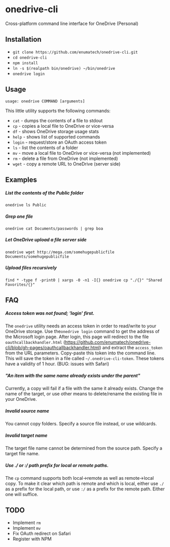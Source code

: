 # onedrive-cli
Cross-platform command line interface for OneDrive (Personal)

## Installation
* `git clone https://github.com/enumatech/onedrive-cli.git`
* `cd onedrive-cli`
* `npm install`
* `ln -s $(realpath bin/onedrive) ~/bin/onedrive`
* `onedrive login`

## Usage
`usage: onedrive COMMAND [arguments]`

This little utility supports the following commands:
* `cat` - dumps the contents of a file to stdout
* `cp` - copies a local file to OneDrive or vice-versa
* `df` - shows OneDrive storage usage stats
* `help` - shows list of supported commands
* `login` - request/store an OAuth access token
* `ls` - list the contents of a folder
* `mv` - move a local file to OneDrive or vice-versa (not implemented)
* `rm` - delete a file from OneDrive (not implemented)
* `wget` - copy a remote URL to OneDrive (server side)

## Examples
##### List the contents of the Public folder
`onedrive ls Public`

##### Grep one file
`onedrive cat Documents/passwords | grep boa`

##### Let OneDrive upload a file server side
`onedrive wget http://mega.com/somehugepublicfile Documents/somehugepublicfile`

##### Upload files recursively
`find * -type f -print0 | xargs -0 -n1 -I{} onedrive cp "./{}" "Shared Favorites/{}"`

## FAQ
##### Access token was not found; 'login' first.
The `onedrive` utility needs an access token in order to read/write to your OneDrive storage.
Use the`onedrive login` command to get the address of the Microsoft login page. After login,
this page will redirect to the file `oauthcallbackhandler.html` (https://github.com/enumatech/onedrive-cli/blob/gh-pages/oauthcallbackhandler.html)
and extract the `access_token` from the URL parameters. Copy-paste this token into the command line. 
This will save the token in a file called `~/.onedrive-cli-token`. These tokens have a validity of 1 hour. (BUG: issues with Safari)

##### "An item with the same name already exists under the parent"
Currently, a copy will fail if a file with the same it already exists.
Change the name of the target, or use other means to delete/rename the existing file in your OneDrive.

##### Invalid source name
You cannot copy folders. Specify a source file instead, or use wildcards.

##### Invalid target name
The target file name cannot be determined from the source path. Specify a target file name.

##### Use ./ or :/ path prefix for local or remote paths.
The `cp` command supports both local->remote as well as remote->local copy.
To make it clear which path is remote and which is local, either use `./` as a prefix for 
the local path, or use `:/` as a prefix for the remote path. Either one will suffice.

## TODO
* Implement `rm`
* Implement `mv`
* Fix OAuth redirect on Safari
* Register with NPM
